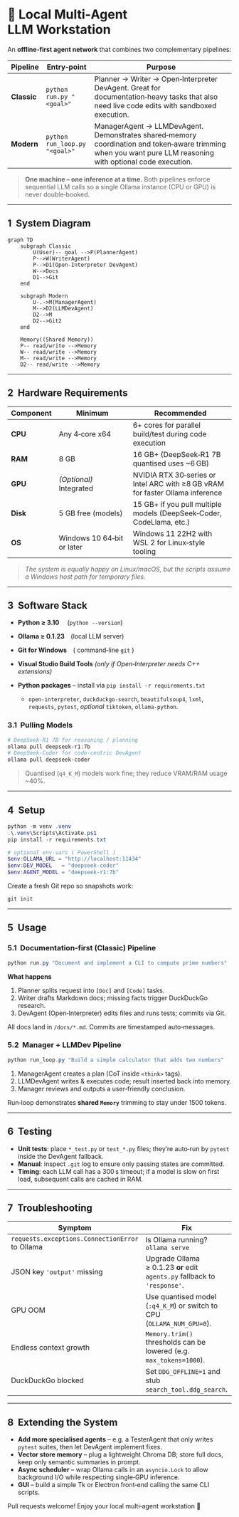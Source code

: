 # 🧠 Local Multi‑Agent LLM Workstation

An **offline‑first agent network** that combines two complementary pipelines:

| Pipeline    | Entry‑point                   | Purpose                                                                                                                                                     |
| ----------- | ----------------------------- | ----------------------------------------------------------------------------------------------------------------------------------------------------------- |
| **Classic** | `python run.py "<goal>"`      | Planner → Writer → Open‑Interpreter DevAgent. Great for documentation‑heavy tasks that also need live code edits with sandboxed execution.                  |
| **Modern**  | `python run_loop.py "<goal>"` | ManagerAgent → LLMDevAgent. Demonstrates shared‐memory coordination and token‑aware trimming when you want pure LLM reasoning with optional code execution. |

> **One machine – one inference at a time.**  Both pipelines enforce sequential LLM calls so a single Ollama instance (CPU or GPU) is never double‑booked.

---

## 1  System Diagram

```mermaid
graph TD
    subgraph Classic
        U(User)-- goal -->P(PlannerAgent)
        P-->W(WriterAgent)
        P-->D1(Open‑Interpreter DevAgent)
        W-->Docs
        D1-->Git
    end

    subgraph Modern
        U-.->M(ManagerAgent)
        M-->D2(LLMDevAgent)
        D2-->M
        D2-->Git2
    end

    Memory((Shared Memory))
    P-- read/write -->Memory
    W-- read/write -->Memory
    M-- read/write -->Memory
    D2-- read/write -->Memory
```

---

## 2  Hardware Requirements

| Component | Minimum                    | Recommended                                                                   |
| --------- | -------------------------- | ----------------------------------------------------------------------------- |
| **CPU**   | Any 4‑core x64             | 6+ cores for parallel build/test during code execution                        |
| **RAM**   | 8 GB                       | 16 GB+ (DeepSeek‑R1 7B quantised uses \~6 GB)                                 |
| **GPU**   | *(Optional)* Integrated    | NVIDIA RTX 30‑series or Intel ARC with ≥8 GB vRAM for faster Ollama inference |
| **Disk**  | 5 GB free (models)         | 15 GB+ if you pull multiple models (DeepSeek‑Coder, CodeLlama, etc.)          |
| **OS**    | Windows 10 64‑bit or later | Windows 11 22H2 with WSL 2 for Linux‑style tooling                            |

> *The system is equally happy on Linux/macOS, but the scripts assume a Windows host path for temporary files.*

---

## 3  Software Stack

* **Python ≥ 3.10**  (`python --version`)
* **Ollama ≥ 0.1.23** (local LLM server)
* **Git for Windows** ( command‑line `git` )
* **Visual Studio Build Tools** *(only if Open‑Interpreter needs C++ extensions)*
* **Python packages** – install via `pip install -r requirements.txt`

  * `open‑interpreter`, `duckduckgo‑search`, `beautifulsoup4`, `lxml`, `requests`, `pytest`, *optional* `tiktoken`, `ollama‑python`.

### 3.1  Pulling Models

```powershell
# DeepSeek‑R1 7B for reasoning / planning
ollama pull deepseek-r1:7b
# DeepSeek‑Coder for code‑centric DevAgent
ollama pull deepseek-coder
```

> Quantised (`q4_K_M`) models work fine; they reduce VRAM/RAM usage \~40%.

---

## 4  Setup

```powershell
python -m venv .venv
.\.venv\Scripts\Activate.ps1
pip install -r requirements.txt

# optional env‑vars ( PowerShell )
$env:OLLAMA_URL = "http://localhost:11434"
$env:DEV_MODEL   = "deepseek-coder"
$env:AGENT_MODEL = "deepseek-r1:7b"
```

Create a fresh Git repo so snapshots work:

```powershell
git init
```

---

## 5  Usage

### 5.1  Documentation‑first (Classic) Pipeline

```powershell
python run.py "Document and implement a CLI to compute prime numbers"
```

**What happens**

1. Planner splits request into `[Doc]` and `[Code]` tasks.
2. Writer drafts Markdown docs; missing facts trigger DuckDuckGo research.
3. DevAgent (Open‑Interpreter) edits files and runs tests; commits via Git.

All docs land in `/docs/*.md`.  Commits are timestamped auto‑messages.

### 5.2  Manager + LLMDev Pipeline

```powershell
python run_loop.py "Build a simple calculator that adds two numbers"
```

1. ManagerAgent creates a plan (CoT inside `<think>` tags).
2. LLMDevAgent writes & executes code; result inserted back into memory.
3. Manager reviews and outputs a user‑friendly conclusion.

Run‐loop demonstrates **shared `Memory`** trimming to stay under 1500 tokens.

---

## 6  Testing

* **Unit tests**: place `*_test.py` or `test_*.py` files; they’re auto‑run by `pytest` inside the DevAgent fallback.
* **Manual**: inspect `.git` log to ensure only passing states are committed.
* **Timing**: each LLM call has a 300 s timeout; if a model is slow on first load, subsequent calls are cached in RAM.

---

## 7  Troubleshooting

| Symptom                                         | Fix                                                                       |
| ----------------------------------------------- | ------------------------------------------------------------------------- |
| `requests.exceptions.ConnectionError` to Ollama | Is Ollama running? `ollama serve`                                         |
| JSON key `'output'` missing                     | Upgrade Ollama ≥ 0.1.23 **or** edit `agents.py` fallback to `'response'`. |
| GPU OOM                                         | Use quantised model (`:q4_K_M`) or switch to CPU (`OLLAMA_NUM_GPU=0`).    |
| Endless context growth                          | `Memory.trim()` thresholds can be lowered (e.g. `max_tokens=1000`).       |
| DuckDuckGo blocked                              | Set `DDG_OFFLINE=1` and stub `search_tool.ddg_search`.                    |

---

## 8  Extending the System

* **Add more specialised agents** – e.g. a TesterAgent that only writes `pytest` suites, then let DevAgent implement fixes.
* **Vector store memory** – plug a lightweight Chroma DB; store full docs, keep only semantic summaries in prompt.
* **Async scheduler** – wrap Ollama calls in an `asyncio.Lock` to allow background I/O while respecting single‑GPU inference.
* **GUI** – build a simple Tk or Electron front‑end calling the same CLI scripts.

Pull requests welcome!  Enjoy your local multi‑agent workstation 🚀
